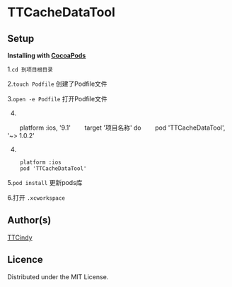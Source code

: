 # TTCacheDataTool
Setup
-----

**Installing with [CocoaPods](http://cocoapods.org)**

1.`cd 到项目根目录`

2.`touch Podfile` 创建了Podfile文件

3.`open -e Podfile` 打开Podfile文件

4. 

        platform :ios, '9.1'
        target '项目名称' do
        pod 'TTCacheDataTool', '~> 1.0.2'
        


4. 

        platform :ios
        pod 'TTCacheDataTool'
        

  
5.`pod install` 更新pods库

6.打开 `.xcworkspace` 


Author(s)
-------

[TTCindy](https://github.com/zhizihuadeaitan/TTCacheDataTool)


Licence
-------

Distributed under the MIT License.

